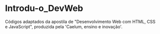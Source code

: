 # Introdu-o_DevWeb
Códigos adaptados da apostila de "Desenvolvimento Web com HTML, CSS e JavaScript", produzida pela 'Caelum, ensino e inovação'.
